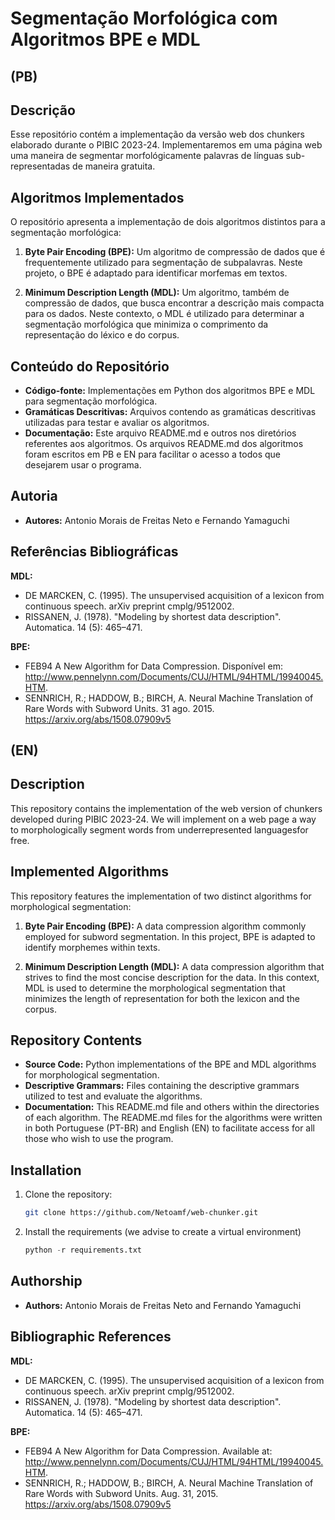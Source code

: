 # Segmentação Morfológica com Algoritmos BPE e MDL

## (PB)
## Descrição

Esse repositório contém a implementação da versão web dos chunkers elaborado durante o PIBIC 2023-24. Implementaremos em uma página web uma maneira de segmentar morfológicamente palavras de línguas sub-representadas de maneira gratuita.

## Algoritmos Implementados

O repositório apresenta a implementação de dois algoritmos distintos para a segmentação morfológica:

1. **Byte Pair Encoding (BPE):** Um algoritmo de compressão de dados que é frequentemente utilizado para segmentação de subpalavras. Neste projeto, o BPE é adaptado para identificar morfemas em textos.

2. **Minimum Description Length (MDL):** Um algoritmo, também de compressão de dados, que busca encontrar a descrição mais compacta para os dados. Neste contexto, o MDL é utilizado para determinar a segmentação morfológica que minimiza o comprimento da representação do léxico e do corpus.

## Conteúdo do Repositório

- **Código-fonte:** Implementações em Python dos algoritmos BPE e MDL para segmentação morfológica.
- **Gramáticas Descritivas:** Arquivos contendo as gramáticas descritivas utilizadas para testar e avaliar os algoritmos.
- **Documentação:** Este arquivo README.md e outros nos diretórios referentes aos algoritmos. Os arquivos README.md dos algoritmos foram escritos em PB e EN para facilitar o acesso a todos que desejarem usar o programa.

## Autoria

- **Autores:** Antonio Morais de Freitas Neto e Fernando Yamaguchi

## Referências Bibliográficas

**MDL:**

- DE MARCKEN, C. (1995). The unsupervised acquisition of a lexicon from continuous speech. arXiv preprint cmplg/9512002.
- RISSANEN, J. (1978). "Modeling by shortest data description". Automatica. 14 (5): 465–471.

**BPE:**

-  FEB94 A New Algorithm for Data Compression. Disponível em: <http://www.pennelynn.com/Documents/CUJ/HTML/94HTML/19940045.HTM>.
- SENNRICH, R.; HADDOW, B.; BIRCH, A. Neural Machine Translation of Rare Words with Subword Units. 31 ago. 2015. https://arxiv.org/abs/1508.07909v5




## (EN)
## Description

This repository contains the implementation of the web version of chunkers developed during PIBIC 2023-24. We will implement on a web page a way to morphologically segment words from underrepresented languages ​​for free.

## Implemented Algorithms

This repository features the implementation of two distinct algorithms for morphological segmentation:

1. **Byte Pair Encoding (BPE):** A data compression algorithm commonly employed for subword segmentation. In this project, BPE is adapted to identify morphemes within texts. 

2. **Minimum Description Length (MDL):** A data compression algorithm that strives to find the most concise description for the data. In this context, MDL is used to determine the morphological segmentation that minimizes the length of representation for both the lexicon and the corpus.

## Repository Contents

- **Source Code:** Python implementations of the BPE and MDL algorithms for morphological segmentation.
- **Descriptive Grammars:** Files containing the descriptive grammars utilized to test and evaluate the algorithms.
- **Documentation:** This README.md file and others within the directories of each algorithm. The README.md files for the algorithms were written in both Portuguese (PT-BR) and English (EN) to facilitate access for all those who wish to use the program.

## Installation
1. Clone the repository:
   ```bash
   git clone https://github.com/Netoamf/web-chunker.git
    ````

2. Install the requirements (we advise to create a virtual environment)
   ```python
   python -r requirements.txt
    ```

## Authorship

- **Authors:** Antonio Morais de Freitas Neto and Fernando Yamaguchi

## Bibliographic References

**MDL:**

- DE MARCKEN, C. (1995). The unsupervised acquisition of a lexicon from continuous speech. arXiv preprint cmplg/9512002.
- RISSANEN, J. (1978). "Modeling by shortest data description". Automatica. 14 (5): 465–471.

**BPE:**

- FEB94 A New Algorithm for Data Compression. Available at: <http://www.pennelynn.com/Documents/CUJ/HTML/94HTML/19940045.HTM>.
- SENNRICH, R.; HADDOW, B.; BIRCH, A. Neural Machine Translation of Rare Words with Subword Units. Aug. 31, 2015. https://arxiv.org/abs/1508.07909v5 
